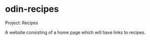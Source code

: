# odin-recipes
Project: Recipes

A website consisting of a home page which will have links to recipes.